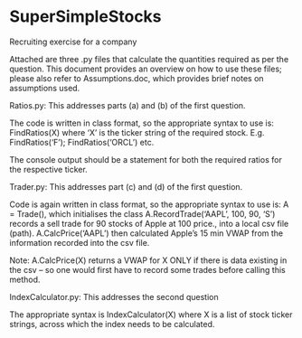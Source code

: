 # SuperSimpleStocks
Recruiting exercise for a company

Attached are three .py files that calculate the quantities required as per the question. This document provides an overview on how to use these files; please also refer to Assumptions.doc, which provides brief notes on assumptions used.

Ratios.py:
This addresses parts (a) and (b) of the first question.

The code is written in class format, so the appropriate syntax to use is: FindRatios(X) where ‘X’ is the ticker string of the required stock. E.g. FindRatios(‘F’); FindRatios(‘ORCL’) etc.

The console output should be a statement for both the required ratios for the respective ticker.

Trader.py:
This addresses part (c) and (d) of the first question.

Code is again written in class format, so the appropriate syntax to use is:
A = Trade(), which initialises the class
A.RecordTrade(‘AAPL’, 100,  90, ‘S’) records a sell trade for 90 stocks of Apple at 100 price., into a local csv file (path).
A.CalcPrice(‘AAPL’) then calculated Apple’s 15 min VWAP from the information recorded into the csv file.

Note: A.CalcPrice(X) returns a VWAP for X ONLY if there is data existing in the csv – so one would first have to record some trades before calling this method.

IndexCalculator.py:
This addresses the second question

The appropriate syntax is IndexCalculator(X) where X is a list of stock ticker strings, across which the index needs to be calculated.

